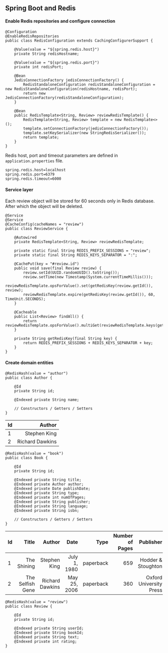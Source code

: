 ## Spring Boot and Redis

#### Enable Redis repositories and configure connection

```
@Configuration
@EnableRedisRepositories
public class RedisConfiguration extends CachingConfigurerSupport {

    @Value(value = "${spring.redis.host}")
    private String redisHostname;

    @Value(value = "${spring.redis.port}")
    private int redisPort;

    @Bean
    JedisConnectionFactory jedisConnectionFactory() {
        RedisStandaloneConfiguration redisStandaloneConfiguration = new RedisStandaloneConfiguration(redisHostname, redisPort);
        return new JedisConnectionFactory(redisStandaloneConfiguration);
    }

    @Bean
    public RedisTemplate<String, Review> reviewRedisTemplate() {
        RedisTemplate<String, Review> template = new RedisTemplate<>();
        template.setConnectionFactory(jedisConnectionFactory());
        template.setKeySerializer(new StringRedisSerializer());
        return template;
    }
}
```

Redis host, port and timeout parameters are defined in `application.properties` file.

```
spring.redis.host=localhost
spring.redis.port=6379
spring.redis.timeout=6000
```

#### Service layer

Each review object will be stored for 60 seconds only in Redis database. After which the 
object will be deleted.

```
@Service
@Service
@CacheConfig(cacheNames = "review")
public class ReviewService {

    @Autowired
    private RedisTemplate<String, Review> reviewRedisTemplate;

    private static final String REDIS_PREFIX_SESSIONS = "review";
    private static final String REDIS_KEYS_SEPARATOR = ":";

    @CachePut(key = "#review.id")
    public void save(final Review review) {
        review.setId(UUID.randomUUID().toString());
        review.setTime(new Timestamp(System.currentTimeMillis()));
        reviewRedisTemplate.opsForValue().set(getRedisKey(review.getId()), review);
        reviewRedisTemplate.expire(getRedisKey(review.getId()), 60, TimeUnit.SECONDS);
    }

    @Cacheable
    public List<Review> findAll() {
        return reviewRedisTemplate.opsForValue().multiGet(reviewRedisTemplate.keys(getRedisKey("*")));
    }

    private String getRedisKey(final String key) {
        return REDIS_PREFIX_SESSIONS + REDIS_KEYS_SEPARATOR + key;
    }
}
```

#### Create domain entities

```
@RedisHash(value = "author")
public class Author {

    @Id
    private String id;

    @Indexed private String name;

    // Constructors / Getters / Setters
}
```

| Id    | Author            |                  
| ----- | -----------------:|       
| 1     | Stephen King      |       
| 2     | Richard Dawkins   |

```
@RedisHash(value = "book")
public class Book {

    @Id
    private String id;

    @Indexed private String title;
    @Indexed private Author author;
    @Indexed private Date publishDate;
    @Indexed private String type;
    @Indexed private int numOfPages;
    @Indexed private String publisher;
    @Indexed private String language;
    @Indexed private String isbn;

    // Constructors / Getters / Setters
}
```

| Id    | Title             | Author            | Date              | Type          | Number of Pages   | Publisher                 | Language      | ISBN              |                   
| ----- | -----------------:| -----------------:| -----------------:| -------------:| -----------------:| -------------------------:| -------------:| -----------------:|         
| 1     | The Shining       | Stephen King      | July 1, 1980      | paperback     | 659               | Hodder & Stoughton        | English       | 9780450040184     |        
| 2     | The Selfish Gene  | Richard Dawkins   | May 25, 2006      | paperback     | 360               | Oxford University Press   | English       | 9780199291151     |

```
@RedisHash(value = "review")
public class Review {

    @Id
    private String id;

    @Indexed private String userId;
    @Indexed private String bookId;
    @Indexed private String text;
    @Indexed private int rating;
}
```